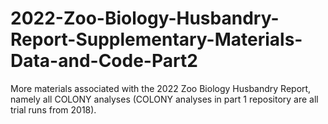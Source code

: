 # 2022-Zoo-Biology-Husbandry-Report-Supplementary-Materials-Data-and-Code-Part2
More materials associated with the 2022 Zoo Biology Husbandry Report, namely all COLONY analyses (COLONY analyses in part 1 repository are all trial runs from 2018). 
